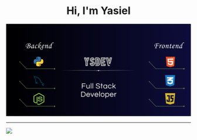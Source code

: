 <h1 align="center">Hi, I'm <b>Yasiel<b></h1>
<p align="center">
    <img width="900" src="banner git.png">
</p>
<hr>
<img src="https://img.shields.io/badge/Languages-Spanish%20%26%20English-brightgreen"/>

<!--
**yasieldev/yasieldev** is a ✨ _special_ ✨ repository because its `README.md` (this file) appears on your GitHub profile.

Here are some ideas to get you started:

- 🔭 I’m currently working on ...
- 🌱 I’m currently learning ...
- 👯 I’m looking to collaborate on ...
- 🤔 I’m looking for help with ...
- 💬 Ask me about ...
- 📫 How to reach me: ...
- 😄 Pronouns: ...
- ⚡ Fun fact: ...
-->
